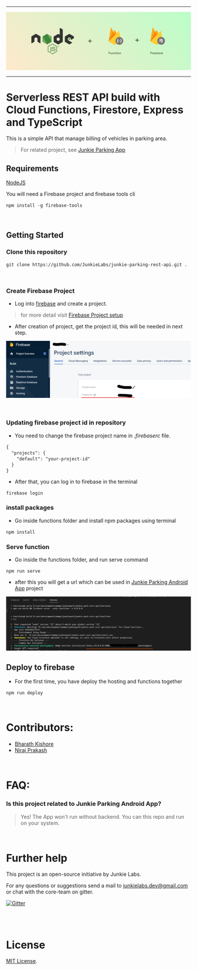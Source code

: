 
---

![](public/banner.png)


---

# Serverless REST API build with Cloud Functions, Firestore, Express and TypeScript

This is a simple API that manage billing of vehicles in parking area. 

> For related project, see [Junkie Parking App](https://github.com/JunkieLabs/junkie-parking-android-app) 


## Requirements

[NodeJS](https://nodejs.org/en/)

You will need a Firebase project and firebase tools cli

```
npm install -g firebase-tools
```

<br>

## Getting Started


### Clone this repository

```
git clone https://github.com/JunkieLabs/junkie-parking-rest-api.git .
```
<br>

### Create Firebase Project

- Log into [firebase](http://console.firebase.google.com/) and create a project.

> for more detail visit [Firebase Project setup](https://firebase.google.com/docs/android/setup)


- After creation of project, get the project id, this will be needed in next step.

![](public/project_id.png)


<br>

### Updating firebase project id in repository

- You need to change the firebase project name in *.firebaserc* file.

```
{
  "projects": {
    "default": "your-project-id"
  }
}
```

- After that, you can log in to firebase in the terminal 

```
firebase login
```

### install packages


- Go inside functions folder and install npm packages using terminal
```
npm install 
```




### Serve function

- Go inside the functions folder, and run serve command 

```
npm run serve
```

-  after this you will get a url which can be used in [Junkie Parking Android App](https://github.com/JunkieLabs/junkie-parking-android-app) project




![](public/served.png)


## Deploy to firebase

- For the first time, you have deploy the hosting and functions together

```
npm run deploy
```


<br>

# Contributors:

- [Bharath Kishore](https://github.com/bhrthkshr)
- [Niraj Prakash](https://github.com/nirajprakash)

<br>

# FAQ:

### Is this project related to Junkie Parking Android App?



>  Yes! The App won't run without backend. You can this repo and run on your system.


<br>

# Further help

This project is an open-source initiative by Junkie Labs.

For any questions or suggestions send a mail to junkielabs.dev@gmail.com or chat with the core-team on gitter.

[![Gitter](https://badges.gitter.im/JunkieLabs/junkie-parking.svg)](https://gitter.im/JunkieLabs/junkie-parking?utm_source=badge&utm_medium=badge&utm_campaign=pr-badge)

<br>
<br>

# License

[MIT License](/LICENSE).
